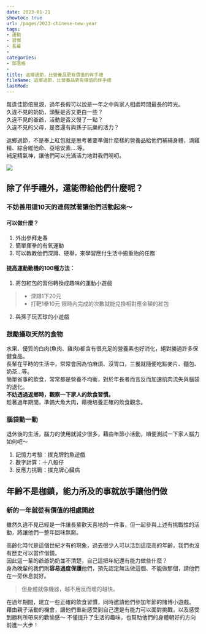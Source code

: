 ```yaml
---
date: 2023-01-21
showtoc: true
url: /pages/2023-chinese-new-year
tags:
- 運動
- 習慣
- 長輩
- 
categories:
- 部落格
- 
title: 返鄉過節，比營養品更有價值的伴手禮
fileName: 返鄉過節，比營養品更有價值的伴手禮
lastMod: 
---
```

每逢佳節倍思親，過年長假可以說是一年之中與家人相處時間最長的時光。  
久違不見的奶奶，頭髮是否又更白一些？  
久違不見的爺爺，活動是否又慢了一點？  
久違不見的父母，是否還有與孫子玩樂的活力？  

返鄉過節，不是奉上紅包就是思考著要準備什麼樣的營養品給他們補補身體，滴雞精、綜合維他命、亞培安素....等。  
補足精氣神，讓他們可以充滿活力地對我們嘮叨。

![](https://cdn.jsdelivr.net/gh/xiang0805/blogimage@main/img/%e8%bf%94%e9%84%89%e9%81%8e%e7%af%80-1.jpg)

## 除了伴手禮外，還能帶給他們什麼呢？

### 不妨善用這10天的連假試著讓他們活動起來～

#### 可以做什麼？

1. 外出參拜走春
2. 簡單揮拳的有氧運動  
3. 可以教教他們深蹲、硬舉，來學習應付生活中搬重物的任務

#### 提高運動動機的100種方法：

1. 將包紅包的習俗轉換成趣味的運動小遊戲    

> * 深蹲1下20元
>* 打靶1拳10元
>限時內完成的次數就能兌換相對應金額的紅包

2. 與孫子玩丟球的小遊戲

### 鼓勵攝取天然的食物

水果、優質的白肉(魚肉、雞肉)都含有很充足的營養素也好消化，絕對勝過許多保健食品。   
長輩在平時的生活中，常常會因為怕麻煩、沒胃口，三餐就隨便吃點麥片、麵包、奶茶...等。    
簡單省事的飲食，常常都是營養不均衡，對於年長者而言反而加速肌肉流失與腦袋的退化。    
**不妨透過返鄉時，觀察一下家人的飲食習慣。**    
趁著過年期間，準備大魚大肉，藉機培養正確的飲食觀念。

### 腦袋動一動

退休後的生活，腦力的使用就減少很多，藉由年節小活動，順便測試一下家人腦力如何吧～  
1. 記憶力考驗：撲克牌釣魚遊戲  
2. 數字計算：十八骰仔  
3. 反應力挑戰：撲克牌心臟病

## 年齡不是枷鎖，能力所及的事就放手讓他們做

### 新的一年就從有價值的相處開啟

雖然久違不見已經是一件讓長輩歡天喜地的一件事，但一起參與上述有挑戰性的活動，將讓他們一整年回味無窮。  

高齡化時代是這個世紀才有的現象，過去很少人可以活到這麼高的年齡，我們也沒有歷史可以當作借鏡。  
因此這一輩的爺爺奶奶並不清楚，自己這把年紀還有能力做些什麼？  
身為晚輩的我們則**容易過度保護**他們，預先認定無法做這個、不能做那個，請他們在一旁休息就好。  

>但身體就像機器，越不用反而壞的越快。

在過年期間，建立一些正確的飲食習慣，同時邀請他們參加年節的賭博小遊戲。  
藉由親子活動的機會，讓他們重新感受到自己還是有能力可以面對挑戰，以及感受到勝利所帶來的歡愉感～
不僅提升了生活的趣味，也幫助他們的身體朝好的方向前進一大步！


